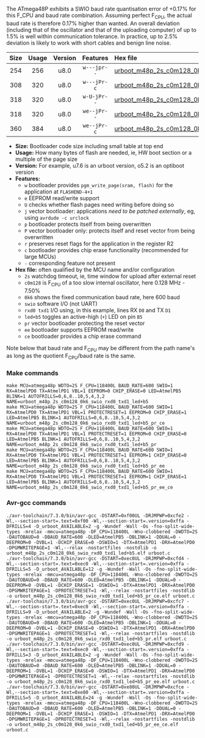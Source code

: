 The ATmega48P exhibits a SWIO baud rate quantisation error of +0.17% for this F_CPU and baud rate combination. Assuming perfect F<sub>CPU</sub>, the actual baud rate is therefore 0.17% higher than wanted. An overall deviation (including that of the oscillator and that of the uploading computer) of up to 1.5% is well within communication tolerance. In practice, up to 2.5% deviation is likely to work with short cables and benign line noise.

|Size|Usage|Version|Features|Hex file|
|:-:|:-:|:-:|:-:|:--|
|254|256|u8.0|`w---jpr--`|[urboot_m48p_2s_c0m128_0k6_swio_rxd0_txd1_led+b5.hex](https://raw.githubusercontent.com/stefanrueger/urboot.hex/main/mcus/atmega48p/watchdog_2_s/internal_oscillator_c-7.50%25/%2B0m128000_hz/%2B%2B%2B0k6_baud/uart0_rxd0_txd1/led%2Bb5/urboot_m48p_2s_c0m128_0k6_swio_rxd0_txd1_led%2Bb5.hex)|
|308|320|u8.0|`w---jPr-c`|[urboot_m48p_2s_c0m128_0k6_swio_rxd0_txd1_led+b5_pr_ce.hex](https://raw.githubusercontent.com/stefanrueger/urboot.hex/main/mcus/atmega48p/watchdog_2_s/internal_oscillator_c-7.50%25/%2B0m128000_hz/%2B%2B%2B0k6_baud/uart0_rxd0_txd1/led%2Bb5/urboot_m48p_2s_c0m128_0k6_swio_rxd0_txd1_led%2Bb5_pr_ce.hex)|
|318|320|u8.0|`w-U-jPr--`|[urboot_m48p_2s_c0m128_0k6_swio_rxd0_txd1_led+b5_pr.hex](https://raw.githubusercontent.com/stefanrueger/urboot.hex/main/mcus/atmega48p/watchdog_2_s/internal_oscillator_c-7.50%25/%2B0m128000_hz/%2B%2B%2B0k6_baud/uart0_rxd0_txd1/led%2Bb5/urboot_m48p_2s_c0m128_0k6_swio_rxd0_txd1_led%2Bb5_pr.hex)|
|318|320|u8.0|`we--jPr--`|[urboot_m48p_2s_c0m128_0k6_swio_rxd0_txd1_led+b5_pr_ee.hex](https://raw.githubusercontent.com/stefanrueger/urboot.hex/main/mcus/atmega48p/watchdog_2_s/internal_oscillator_c-7.50%25/%2B0m128000_hz/%2B%2B%2B0k6_baud/uart0_rxd0_txd1/led%2Bb5/urboot_m48p_2s_c0m128_0k6_swio_rxd0_txd1_led%2Bb5_pr_ee.hex)|
|360|384|u8.0|`we--jPr-c`|[urboot_m48p_2s_c0m128_0k6_swio_rxd0_txd1_led+b5_pr_ee_ce.hex](https://raw.githubusercontent.com/stefanrueger/urboot.hex/main/mcus/atmega48p/watchdog_2_s/internal_oscillator_c-7.50%25/%2B0m128000_hz/%2B%2B%2B0k6_baud/uart0_rxd0_txd1/led%2Bb5/urboot_m48p_2s_c0m128_0k6_swio_rxd0_txd1_led%2Bb5_pr_ee_ce.hex)|

- **Size:** Bootloader code size including small table at top end
- **Usage:** How many bytes of flash are needed, ie, HW boot section or a multiple of the page size
- **Version:** For example, u7.6 is an urboot version, o5.2 is an optiboot version
- **Features:**
  + `w` bootloader provides `pgm_write_page(sram, flash)` for the application at `FLASHEND-4+1`
  + `e` EEPROM read/write support
  + `U` checks whether flash pages need writing before doing so
  + `j` vector bootloader: applications *need to be patched externally*, eg, using `avrdude -c urclock`
  + `p` bootloader protects itself from being overwritten
  + `P` vector bootloader only: protects itself and reset vector from being overwritten
  + `r` preserves reset flags for the application in the register R2
  + `c` bootloader provides chip erase functionality (recommended for large MCUs)
  + `-` corresponding feature not present
- **Hex file:** often qualified by the MCU name and/or configuration
  + `2s` watchdog timeout, ie, time window for upload after external reset
  + `c0m128` is F<sub>CPU</sub> of a too slow internal oscillator, here 0.128 MHz - 7.50%
  + `0k6` shows the fixed communication baud rate, here 600 baud
  + `swio` software I/O (not UART)
  + `rxd0 txd1` I/O using, in this example, lines RX `D0` and TX `D1`
  + `led+b5` toggles an active-high (`+`) LED on pin `B5`
  + `pr` vector bootloader protecting the reset vector
  + `ee` bootloader supports EEPROM read/write
  + `ce` bootloader provides a chip erase command


Note below that baud rate and F<sub>CPU</sub> may be different from the path name's as long as the quotient F<sub>CPU</sub>/baud rate is the same.

### Make commands
```
make MCU=atmega48p WDTO=2S F_CPU=118400L BAUD_RATE=600 SWIO=1 RX=AtmelPD0 TX=AtmelPD1 VBL=1 EEPROM=0 CHIP_ERASE=0 LED=AtmelPB5 BLINK=1 AUTOFRILLS=0,6,8..10,5,4,3,2 NAME=urboot_m48p_2s_c0m128_0k6_swio_rxd0_txd1_led+b5
make MCU=atmega48p WDTO=2S F_CPU=118400L BAUD_RATE=600 SWIO=1 RX=AtmelPD0 TX=AtmelPD1 VBL=1 PROTECTRESET=1 EEPROM=0 CHIP_ERASE=1 LED=AtmelPB5 BLINK=1 AUTOFRILLS=0,6,8..10,5,4,3,2 NAME=urboot_m48p_2s_c0m128_0k6_swio_rxd0_txd1_led+b5_pr_ce
make MCU=atmega48p WDTO=2S F_CPU=118400L BAUD_RATE=600 SWIO=1 RX=AtmelPD0 TX=AtmelPD1 VBL=1 PROTECTRESET=1 EEPROM=0 CHIP_ERASE=0 LED=AtmelPB5 BLINK=1 AUTOFRILLS=0,6,8..10,5,4,3,2 NAME=urboot_m48p_2s_c0m128_0k6_swio_rxd0_txd1_led+b5_pr
make MCU=atmega48p WDTO=2S F_CPU=118400L BAUD_RATE=600 SWIO=1 RX=AtmelPD0 TX=AtmelPD1 VBL=1 PROTECTRESET=1 EEPROM=1 CHIP_ERASE=0 LED=AtmelPB5 BLINK=1 AUTOFRILLS=0,6,8..10,5,4,3,2 NAME=urboot_m48p_2s_c0m128_0k6_swio_rxd0_txd1_led+b5_pr_ee
make MCU=atmega48p WDTO=2S F_CPU=118400L BAUD_RATE=600 SWIO=1 RX=AtmelPD0 TX=AtmelPD1 VBL=1 PROTECTRESET=1 EEPROM=1 CHIP_ERASE=1 LED=AtmelPB5 BLINK=1 AUTOFRILLS=0,6,8..10,5,4,3,2 NAME=urboot_m48p_2s_c0m128_0k6_swio_rxd0_txd1_led+b5_pr_ee_ce
```

### Avr-gcc commands
```
./avr-toolchain/7.3.0/bin/avr-gcc -DSTART=0xf00UL -DRJMPWP=0xcfe2 -Wl,--section-start=.text=0xf00 -Wl,--section-start=.version=0xffa -DFRILLS=4 -D_urboot_AVAILABLE=2 -g -Wundef -Wall -Os -fno-split-wide-types -mrelax -mmcu=atmega48p -DF_CPU=118400L -Wno-clobbered -DWDTO=2S -DAUTOBAUD=0 -DBAUD_RATE=600 -DLED=AtmelPB5 -DBLINK=1 -DDUAL=0 -DEEPROM=0 -DVBL=1 -DCHIP_ERASE=0 -DSWIO=1 -DTX=AtmelPD1 -DRX=AtmelPD0 -DPGMWRITEPAGE=1 -Wl,--relax -nostartfiles -nostdlib -o urboot_m48p_2s_c0m128_0k6_swio_rxd0_txd1_led+b5.elf urboot.c
./avr-toolchain/7.3.0/bin/avr-gcc -DSTART=0xec0UL -DRJMPWP=0xcfd4 -Wl,--section-start=.text=0xec0 -Wl,--section-start=.version=0xffa -DFRILLS=5 -D_urboot_AVAILABLE=12 -g -Wundef -Wall -Os -fno-split-wide-types -mrelax -mmcu=atmega48p -DF_CPU=118400L -Wno-clobbered -DWDTO=2S -DAUTOBAUD=0 -DBAUD_RATE=600 -DLED=AtmelPB5 -DBLINK=1 -DDUAL=0 -DEEPROM=0 -DVBL=1 -DCHIP_ERASE=1 -DSWIO=1 -DTX=AtmelPD1 -DRX=AtmelPD0 -DPGMWRITEPAGE=1 -DPROTECTRESET=1 -Wl,--relax -nostartfiles -nostdlib -o urboot_m48p_2s_c0m128_0k6_swio_rxd0_txd1_led+b5_pr_ce.elf urboot.c
./avr-toolchain/7.3.0/bin/avr-gcc -DSTART=0xec0UL -DRJMPWP=0xcfc7 -Wl,--section-start=.text=0xec0 -Wl,--section-start=.version=0xffa -DFRILLS=9 -D_urboot_AVAILABLE=2 -g -Wundef -Wall -Os -fno-split-wide-types -mrelax -mmcu=atmega48p -DF_CPU=118400L -Wno-clobbered -DWDTO=2S -DAUTOBAUD=0 -DBAUD_RATE=600 -DLED=AtmelPB5 -DBLINK=1 -DDUAL=0 -DEEPROM=0 -DVBL=1 -DCHIP_ERASE=0 -DSWIO=1 -DTX=AtmelPD1 -DRX=AtmelPD0 -DPGMWRITEPAGE=1 -DPROTECTRESET=1 -Wl,--relax -nostartfiles -nostdlib -o urboot_m48p_2s_c0m128_0k6_swio_rxd0_txd1_led+b5_pr.elf urboot.c
./avr-toolchain/7.3.0/bin/avr-gcc -DSTART=0xec0UL -DRJMPWP=0xcfd9 -Wl,--section-start=.text=0xec0 -Wl,--section-start=.version=0xffa -DFRILLS=3 -D_urboot_AVAILABLE=2 -g -Wundef -Wall -Os -fno-split-wide-types -mrelax -mmcu=atmega48p -DF_CPU=118400L -Wno-clobbered -DWDTO=2S -DAUTOBAUD=0 -DBAUD_RATE=600 -DLED=AtmelPB5 -DBLINK=1 -DDUAL=0 -DEEPROM=1 -DVBL=1 -DCHIP_ERASE=0 -DSWIO=1 -DTX=AtmelPD1 -DRX=AtmelPD0 -DPGMWRITEPAGE=1 -DPROTECTRESET=1 -Wl,--relax -nostartfiles -nostdlib -o urboot_m48p_2s_c0m128_0k6_swio_rxd0_txd1_led+b5_pr_ee.elf urboot.c
./avr-toolchain/7.3.0/bin/avr-gcc -DSTART=0xe80UL -DRJMPWP=0xcfce -Wl,--section-start=.text=0xe80 -Wl,--section-start=.version=0xffa -DFRILLS=5 -D_urboot_AVAILABLE=24 -g -Wundef -Wall -Os -fno-split-wide-types -mrelax -mmcu=atmega48p -DF_CPU=118400L -Wno-clobbered -DWDTO=2S -DAUTOBAUD=0 -DBAUD_RATE=600 -DLED=AtmelPB5 -DBLINK=1 -DDUAL=0 -DEEPROM=1 -DVBL=1 -DCHIP_ERASE=1 -DSWIO=1 -DTX=AtmelPD1 -DRX=AtmelPD0 -DPGMWRITEPAGE=1 -DPROTECTRESET=1 -Wl,--relax -nostartfiles -nostdlib -o urboot_m48p_2s_c0m128_0k6_swio_rxd0_txd1_led+b5_pr_ee_ce.elf urboot.c
```

